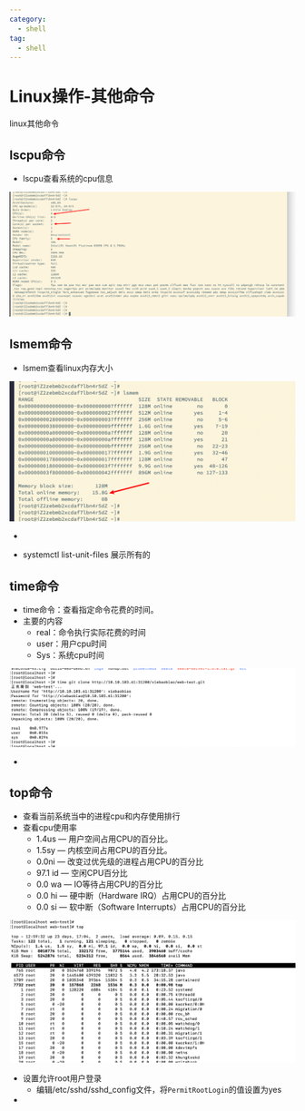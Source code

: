 ```yaml
---
category:
  - shell
tag:
  - shell
---
```

# Linux操作-其他命令
linux其他命令

## lscpu命令

- lscpu查看系统的cpu信息

![image-20221128220528567](./images/image-20221128220528567.png)

## lsmem命令

- lsmem查看linux内存大小

![image-20221128220629976](./images/image-20221128220629976.png)

- 





- systemctl list-unit-files 展示所有的

## time命令

- time命令：查看指定命令花费的时间。
- 主要的内容
  - real：命令执行实际花费的时间
  - user：用户cpu时间
  - Sys：系统cpu时间

![image-20230511004705688](./images/image-20230511004705688.png)

- 

## top命令

- 查看当前系统当中的进程cpu和内存使用排行
- 查看cpu使用率
  - 1.4us — 用户空间占用CPU的百分比。
  - 1.5sy — 内核空间占用CPU的百分比。
  - 0.0ni — 改变过优先级的进程占用CPU的百分比
  -   97.1 id — 空闲CPU百分比
  -   0.0 wa — IO等待占用CPU的百分比
  -   0.0 hi — 硬中断（Hardware IRQ）占用CPU的百分比
  -   0.0 si — 软中断（Software Interrupts）占用CPU的百分比

![image-20230511003518340](./images/image-20230511003518340.png)



- 设置允许root用户登录
  - 编辑/etc/sshd/sshd_config文件，将`PermitRootLogin`的值设置为yes
- 
